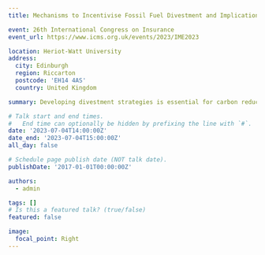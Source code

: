 ```yaml
---
title: Mechanisms to Incentivise Fossil Fuel Divestment and Implications on Portfolio Risk and Returns

event: 26th International Congress on Insurance
event_url: https://www.icms.org.uk/events/2023/IME2023

location: Heriot-Watt University
address:
  city: Edinburgh
  region: Riccarton
  postcode: 'EH14 4AS'
  country: United Kingdom

summary: Developing divestment strategies is essential for carbon reduction.

# Talk start and end times.
#   End time can optionally be hidden by prefixing the line with `#`.
date: '2023-07-04T14:00:00Z'
date_end: '2023-07-04T15:00:00Z'
all_day: false

# Schedule page publish date (NOT talk date).
publishDate: '2017-01-01T00:00:00Z'

authors:
  - admin

tags: []
# Is this a featured talk? (true/false)
featured: false

image:
  focal_point: Right
---
```

